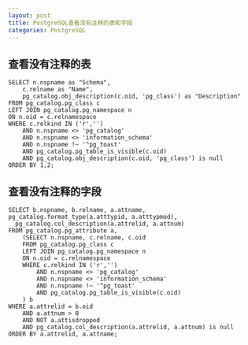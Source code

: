 ```yaml
---
layout: post
title: PostgreSQL查看没有注释的表和字段
categories: PostgreSQL
---
```


<!--more-->

## 查看没有注释的表

    SELECT n.nspname as "Schema",
        c.relname as "Name",
        pg_catalog.obj_description(c.oid, 'pg_class') as "Description"
    FROM pg_catalog.pg_class c
    LEFT JOIN pg_catalog.pg_namespace n
    ON n.oid = c.relnamespace
    WHERE c.relkind IN ('r','')
        AND n.nspname <> 'pg_catalog'
        AND n.nspname <> 'information_schema'
        AND n.nspname !~ '^pg_toast'
        AND pg_catalog.pg_table_is_visible(c.oid)
        AND pg_catalog.obj_description(c.oid, 'pg_class') is null
    ORDER BY 1,2;

## 查看没有注释的字段

    SELECT b.nspname, b.relname, a.attname, pg_catalog.format_type(a.atttypid, a.atttypmod),
      pg_catalog.col_description(a.attrelid, a.attnum)
    FROM pg_catalog.pg_attribute a,
        (SELECT n.nspname, c.relname, c.oid
        FROM pg_catalog.pg_class c
        LEFT JOIN pg_catalog.pg_namespace n
        ON n.oid = c.relnamespace
        WHERE c.relkind IN ('r','')
            AND n.nspname <> 'pg_catalog'
            AND n.nspname <> 'information_schema'
            AND n.nspname !~ '^pg_toast'
            AND pg_catalog.pg_table_is_visible(c.oid)
        ) b
    WHERE a.attrelid = b.oid
        AND a.attnum > 0
        AND NOT a.attisdropped
        AND pg_catalog.col_description(a.attrelid, a.attnum) is null
    ORDER BY a.attrelid, a.attname;

